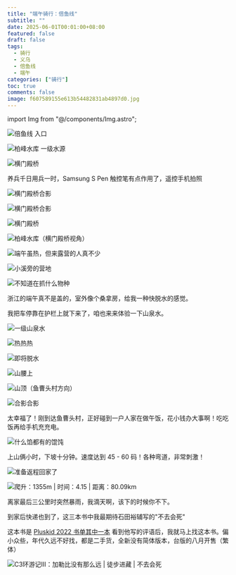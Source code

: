```yaml
---
title: "端午骑行：倍鱼线"
subtitle: ""
date: 2025-06-01T00:01:00+08:00
featured: false
draft: false
tags:
  - 骑行
  - 义乌
  - 倍鱼线
  - 端午
categories: ["骑行"]
toc: true
comments: false
image: f607589155e613b54482831ab4897d0.jpg
---
```

import Img from "@/components/Img.astro";

<Img
  src="20250531195449.jpg"
  alt="倍鱼线 入口"
/>

<Img
  src="202505311954481.jpg"
  alt="柏峰水库 一级水源"
/>

<Img
  src="20250531195447.jpg"
  alt="横门殿桥"
/>

养兵千日用兵一时，Samsung S Pen 触控笔有点作用了，遥控手机拍照

<Img
  src="20250531195440.jpg"
  alt="横门殿桥合影"
/>

<Img
  src="202505311954471.jpg"
  alt="横门殿桥合影"
/>

<Img
  src="20250531195446.jpg"
  alt="横门殿桥"
/>

<Img
  src="202505311954461.jpg"
  alt="柏峰水库（横门殿桥视角）"
/>

<Img
  src="202505311954451.jpg"
  alt="端午虽热，但来露营的人真不少"
/>

<Img
  src="202505311954452.jpg"
  alt="小溪旁的营地"
/>

<Img
  src="20250531195444.jpg"
  alt="不知道在抓什么物种"
/>

浙江的端午真不是盖的，室外像个桑拿房，给我一种快脱水的感觉。

我把车停靠在护栏上就下来了，咱也来来体验一下山泉水。

<Img
  src="202505311954441.jpg"
  alt="一级山泉水"
/>

<Img
  src="20250531195443.jpg"
  alt="热热热"
/>

<Img
  src="202505311954431.jpg"
  alt="即将脱水"
/>

<Img
  src="20250531195442.jpg"
  alt="山腰上"
/>

<Img
  src="20250531195441.jpg"
  alt="山顶（鱼曹头村方向）"
/>

<Img
  src="202505311954421.jpg"
  alt="合影合影"
/>

太幸福了！刚到达鱼曹头村，正好碰到一户人家在做午饭，花小钱办大事啊！吃吃饭再给手机充充电。

<Img
  src="202505311954422.jpg"
  alt="什么馅都有的馄饨"
/>

上山俩小时，下坡十分钟。速度达到 45 - 60 码！各种弯道，非常刺激！ 

<Img
  src="202505311954412.jpg"
  alt="准备返程回家了"
/>

<Img
  src="20250531232516.jpg"
  alt="爬升：1355m | 时间：4.15 | 距离：80.09km"
  exif={false}
/>

离家最后三公里时突然暴雨，我滴天啊，该下的时候你不下。

到家后快递也到了，这三本书中我最期待石田裕辅写的"不去会死"

这本书是 <a href="https://freemind.pluskid.org/books/2022-book-list-winter" target="_blank" rel="noopener noreferrer">Pluskid 2022 书单其中一本</a> 看到他写的评语后，我就马上找这本书。偏小众些，年代久远不好找，都是二手货，全新没有简体版本，台版的八月开售（繁体）

<Img
  src="20250531232920.jpg"
  alt="C3环游记Ⅲ：加勒比没有那么远 | 徒步进藏 | 不去会死"
/>